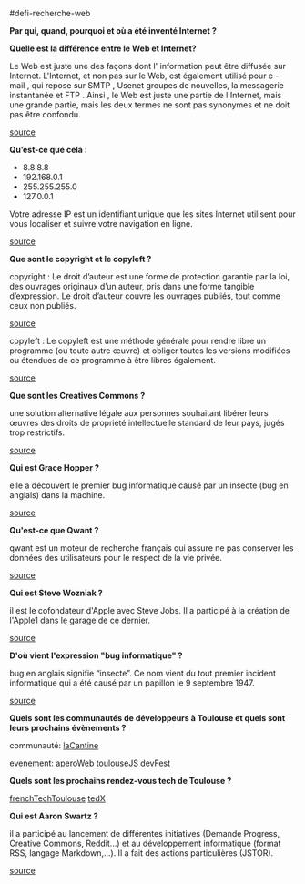 #defi-recherche-web


**Par qui, quand, pourquoi et où a été inventé Internet ?**


**Quelle est la différence entre le Web et Internet?**

Le Web est juste une des façons dont l' information peut être diffusée sur Internet. L'Internet, et non pas sur le Web, est également utilisé pour e - mail , qui repose sur SMTP , Usenet groupes de nouvelles, la messagerie instantanée et FTP . Ainsi , le Web est juste une partie de l'Internet, mais une grande partie, mais les deux termes ne sont pas synonymes et ne doit pas être confondu.

[source](https://fzhesith.blogspot.fr/2016/10/webinternet-quelle-est-la-difference.html)


**Qu’est-ce que cela :**
* 8.8.8.8
* 192.168.0.1
* 255.255.255.0
* 127.0.0.1

Votre adresse IP est un identifiant unique que les sites Internet utilisent pour vous localiser et suivre votre navigation en ligne.

[source](https://www.avira.com/fr/support-for-home-knowledgebase-detail/kbid/1822)


**Que sont le copyright et le copyleft ?**

copyright : Le droit d’auteur est une forme de protection garantie par la loi, des ouvrages originaux d’un auteur, pris dans une forme tangible d’expression.
Le droit d’auteur couvre les ouvrages publiés, tout comme ceux non publiés.

[source](https://www.eucopyright.com/fr/qu-est-ce-que-c-est-le-droit-d-auteur)

copyleft : Le copyleft est une méthode générale pour rendre libre un programme (ou toute autre œuvre) et obliger toutes les versions modifiées ou étendues de ce programme à être libres également.

[source](https://www.gnu.org/licenses/copyleft.fr.html)


**Que sont les Creatives Commons ?**

une solution alternative légale aux personnes souhaitant libérer leurs œuvres des droits de propriété intellectuelle standard de leur pays, jugés trop restrictifs.

[source](https://fr.wikipedia.org/wiki/Creative_Commons)


**Qui est Grace Hopper ?**

elle a découvert le premier bug informatique causé par un insecte (bug en anglais) dans la machine.

[source](https://www.sciencesetavenir.fr/high-tech/google-celebre-grace-hopper-decouvreuse-du-premier-vrai-bug-informatique_35478)


**Qu'est-ce que Qwant ?**

qwant est un moteur de recherche français qui assure ne pas conserver les données des utilisateurs pour le respect de la vie privée.

[source](http://www.latribune.fr/opinions/blogs/homo-numericus/qwant-petit-moteur-deviendra-grand-644485.html)


**Qui est Steve Wozniak ?**

il est le cofondateur d'Apple avec Steve Jobs. Il a participé à la création de l'Apple1 dans le garage de ce dernier.

[source](http://www.francetvinfo.fr/replay-radio/ils-ont-fait-le-web/steve-wozniak_1787897.html)


**D'où vient l'expression "bug informatique" ?**

bug en anglais signifie “insecte”.  Ce nom vient du tout premier incident informatique qui a été causé par un papillon le 9 septembre 1947.

[source](http://www.chosesasavoir.com/pourquoi-dit-on-un-bug/) 


**Quels sont les communautés de développeurs à Toulouse et quels sont leurs prochains évènements ?**

communauté:
[laCantine](http://lacantine-toulouse.org/) 

evenement:
[aperoWeb](http://toulouse.aperoweb.fr/)
[toulouseJS](https://makina-corpus.com/blog/societe/2016/les-evenements-de-lannee-2015)
[devFest](https://devfesttoulouse.fr/)


**Quels sont les prochains rendez-vous tech de Toulouse ?**

[frenchTechToulouse](http://www.frenchtechtoulouse.com/)
[tedX](http://www.tedxtoulouse.com/)

**Qui est Aaron Swartz ?**

il a participé au lancement de différentes initiatives (Demande Progress, Creative Commons, Reddit...) et au développement informatique (format RSS, langage Markdown,...). Il a fait des actions particulières (JSTOR).

[source](https://www.system-linux.eu/index.php?post/2013/01/14/Suicide-d%E2%80%99Aaron-Swartz-!2)


